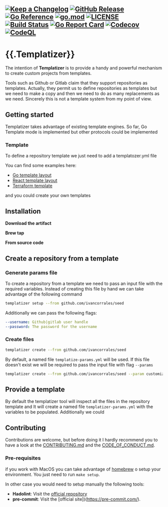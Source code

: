 
[![Keep a Changelog](https://img.shields.io/badge/changelog-Keep%20a%20Changelog-%23E05735)](CHANGELOG.md)
[![GitHub Release](https://img.shields.io/github/v/release/wesovilabs/templatizer)](https://github.com/wesovilabs/templatizer/releases)
[![Go Reference](https://pkg.go.dev/badge/github.com/wesovilabs/templatizer.svg)](https://pkg.go.dev/github.com/wesovilabs/templatizer)
[![go.mod](https://img.shields.io/github/go-mod/go-version/wesovilabs/templatizer)](go.mod)
[![LICENSE](https://img.shields.io/github/license/wesovilabs/templatizer)](LICENSE)
[![Build Status](https://img.shields.io/github/workflow/status/wesovilabs/templatizer/build)](https://github.com/wesovilabs/templatizer/actions?query=workflow%3Abuild+branch%3Amain)
[![Go Report Card](https://goreportcard.com/badge/github.com/wesovilabs/templatizer)](https://goreportcard.com/report/github.com/wesovilabs/templatizer)
[![Codecov](https://codecov.io/gh/wesovilabs/templatizer/branch/main/graph/badge.svg)](https://codecov.io/gh/wesovilabs/templatizer)
[![CodeQL](https://github.com/wesovilabs/templatizer/actions/workflows/codeql-analysis.yml/badge.svg?branch=main)](https://github.com/wesovilabs/templatizer/actions/workflows/codeql-analysis.yml)
---
# {{.Templatizer}}

The intention of **Templatizer** is to provide a handy and powerful mechanism to create custom projects from templates.

Tools such as Github or Gitlab claim that they support repositories as templates. Actually,  they permit us to define repositories as templates but we need to make a copy and then we need to do as many replacements as we need.  Sincerely this is not a template system from my point of view.

## Getting started

Templatizer takes advantage of existing template engines. So far, Go Template mode is implemented but other protocols could be implemented

### Template

To define a repository template we  just need to add a templatozer.yml file

You can find some examples here:

- [Go template layout]()
- [React template layout]()
- [Terraform template]()

and you could create your own templates
## Installation

**Download the artifact**

**Brew tap**

**From source code**
## Create a repository from a template
### Generate params file
To create a repository from a template we need to pass an input file with the
required variables. Instead of creating this file by hand we can take advantage
of the following command

```bash
templatizer setup --from github.com/ivancorrales/seed
```
Additionally we can pass the following flags:

```yaml
--username: Github|gitlab user handle
--password: The password for the username
```
### Create files

```bash
templatizer create --from github.com/ivancorrales/seed
```

By default, a named file `templatize-params.yml` will be used. If this file
doesn't exist we will be required to pass the input file with flag `--params`

```bash
templatizer create --from github.com/ivancorrales/seed --param customize-template.yml
```

## Provide a template

By default the templatizer tool will inspect all the files in the repository template and It will create a named file `templatizer-params.yml` with the variables to be populated. Additionally we could

## Contributing

Contributions are welcome, but before doing it I hardly recommend you to have a look at the [CONTRIBUTING.md](CONTRIBUTING.md) and the [CODE_OF_CONDUCT.md](CODE_OF_CONDUCT.md).

### Pre-requisites

if you work with MacOS you can take advantage of [homebrew](https://brew.sh/index_es) o setup your environment. You just need to run `make setup`.

In other case you would need to setup manually the following tools:

- **Hadolint**: Visit the [official repository](https://github.com/hadolint/hadolint)
- **pre-commit**: Visit the [official site])(https://pre-commit.com/).
